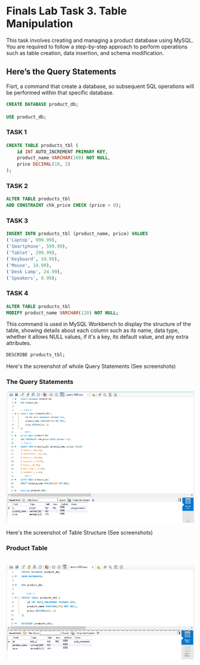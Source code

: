 # Finals Lab Task 3. Table Manipulation
This task involves creating and managing a product database using MySQL. You are required to follow a step-by-step approach to perform operations such as table creation, data insertion, and schema modification.

## Here’s the Query Statements

Fisrt, a command that create a database, so subsequent SQL operations will be performed within that specific database.
```sql
CREATE DATABASE product_db;

USE product_db;
```

### TASK 1
```sql
CREATE TABLE products_tbl (
    id INT AUTO_INCREMENT PRIMARY KEY,
    product_name VARCHAR(100) NOT NULL,
    price DECIMAL(10, 2)
);
```
### TASK 2
```sql
ALTER TABLE products_tbl
ADD CONSTRAINT chk_price CHECK (price > 0);
```

### TASK 3
```sql
INSERT INTO products_tbl (product_name, price) VALUES
('Laptop', 999.99),
('Smartphone', 599.99),
('Tablet', 299.99),
('Keyboard', 19.99),
('Mouse', 14.99),
('Desk Lamp', 24.99),
('Speakers', 9.99);
```

### TASK 4
```sql
ALTER TABLE products_tbl
MODIFY product_name VARCHAR(120) NOT NULL;
```
This command is used in MySQL Workbench to display the structure of the table, showing details about each column such as its name, data type, whether it allows NULL values, if it's a key, its default value, and any extra attributes.
```sql
DESCRIBE products_tbl;
```
Here's the screenshot of whole Query Statements (See screenshots)

 ### The Query Statements
 
![Sample Output](images/LAB3.PNG)

Here's the screenshot of Table Structure (See screenshots)

### Product Table
  
![Sample Output](images/PRODUCTS.PNG)
